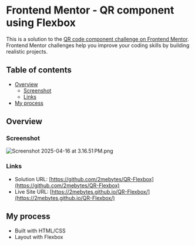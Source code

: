 # Frontend Mentor - QR component using Flexbox

This is a solution to the [QR code component challenge on Frontend Mentor](https://www.frontendmentor.io/challenges/qr-code-component-iux_sIO_H). Frontend Mentor challenges help you improve your coding skills by building realistic projects. 

## Table of contents

- [Overview](#overview)
  - [Screenshot](#screenshot)
  - [Links](#links)
- [My process](#my-process)

## Overview

### Screenshot
![Screenshot 2025-04-16 at 3.16.51 PM.png](images/Screenshot%202025-04-16%20at%203.16.51%E2%80%AFPM.png)

### Links

- Solution URL: [https://github.com/2mebytes/QR-Flexbox](https://github.com/2mebytes/QR-Flexbox)
- Live Site URL: [https://2mebytes.github.io/QR-Flexbox/](https://2mebytes.github.io/QR-Flexbox/)

## My process

- Built with HTML/CSS
- Layout with Flexbox